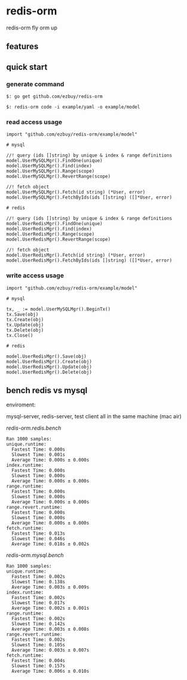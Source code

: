 # redis-orm
redis-orm fly orm up 

## features

## quick start

### generate command

````
$: go get github.com/ezbuy/redis-orm

$: redis-orm code -i example/yaml -o example/model

````

### read access usage

````
import "github.com/ezbuy/redis-orm/example/model"

# mysql

//! query (ids []string) by unique & index & range definitions
model.UserMySQLMgr().FindOne(unique)
model.UserMySQLMgr().Find(index)
model.UserMySQLMgr().Range(scope)
model.UserMySQLMgr().RevertRange(scope)

//! fetch object 
model.UserMySQLMgr().Fetch(id string) (*User, error)
model.UserMySQLMgr().FetchByIds(ids []string) ([]*User, error)

# redis

//! query (ids []string) by unique & index & range definitions
model.UserRedisMgr().FindOne(unique)
model.UserRedisMgr().Find(index)
model.UserRedisMgr().Range(scope)
model.UserRedisMgr().RevertRange(scope)

//! fetch object 
model.UserRedisMgr().Fetch(id string) (*User, error)
model.UserRedisMgr().FetchByIds(ids []string) ([]*User, error)

````

### write access usage

````
import "github.com/ezbuy/redis-orm/example/model"

# mysql

tx, _ := model.UserMySQLMgr().BeginTx()
tx.Save(obj)
tx.Create(obj)
tx.Update(obj)
tx.Delete(obj)
tx.Close()

# redis

model.UserRedisMgr().Save(obj)
model.UserRedisMgr().Create(obj)
model.UserRedisMgr().Update(obj)
model.UserRedisMgr().Delete(obj)

````

## bench redis vs mysql

enviroment:
  
  mysql-server, redis-server, test client all in the same machine (mac air)

*redis-orm.redis.bench*
  
    Ran 1000 samples:
    unique.runtime:
      Fastest Time: 0.000s
      Slowest Time: 0.001s
      Average Time: 0.000s ± 0.000s
    index.runtime:
      Fastest Time: 0.000s
      Slowest Time: 0.000s
      Average Time: 0.000s ± 0.000s
    range.runtime:
      Fastest Time: 0.000s
      Slowest Time: 0.000s
      Average Time: 0.000s ± 0.000s
    range.revert.runtime:
      Fastest Time: 0.000s
      Slowest Time: 0.000s
      Average Time: 0.000s ± 0.000s
    fetch.runtime:
      Fastest Time: 0.013s
      Slowest Time: 0.046s
      Average Time: 0.018s ± 0.002s

*redis-orm.mysql.bench*
  
    Ran 1000 samples:
    unique.runtime:
      Fastest Time: 0.002s
      Slowest Time: 0.138s
      Average Time: 0.003s ± 0.009s
    index.runtime:
      Fastest Time: 0.002s
      Slowest Time: 0.017s
      Average Time: 0.002s ± 0.001s
    range.runtime:
      Fastest Time: 0.002s
      Slowest Time: 0.142s
      Average Time: 0.003s ± 0.008s
    range.revert.runtime:
      Fastest Time: 0.002s
      Slowest Time: 0.105s
      Average Time: 0.003s ± 0.007s
    fetch.runtime:
      Fastest Time: 0.004s
      Slowest Time: 0.157s
      Average Time: 0.006s ± 0.010s	

